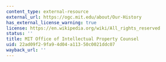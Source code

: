 ```yaml
---
content_type: external-resource
external_url: https://ogc.mit.edu/about/Our-History
has_external_license_warning: true
license: https://en.wikipedia.org/wiki/All_rights_reserved
status: ''
title: MIT Office of Intellectual Property Counsel
uid: 22ad09f2-9fa9-4d04-a113-50c0021ddc07
wayback_url: ''
---
```

